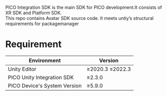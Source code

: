 PICO Integration SDK is the main SDK for PICO development.It consists of XR SDK and Platform SDK.   
This repo contains  Avatar SDK source code.
It meets untiy’s structural requirements for packagemanager

# Requirement

| Environment          | Version             |
|----------------------|---------------------|
| Unity Editor         | &ge;2020.3 &le;2022.3 |
| PICO Unity Integration SDK | &ge;2.3.0           |
| PICO Device's System Version | &ge;5.9.0           |


